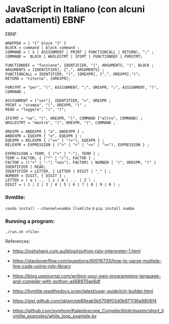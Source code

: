 # JavaScript in Italiano (con alcuni adattamenti) EBNF

EBNF
```
WRAPPER = { "{" block "}" }
BLOCK = command | block command ;
COMMAND = ( λ | ASSIGNMENT | PRINT | FUNCTIONCALL | RETURN), ";" ;
COMMAND =  BLOCK | WHILESTMT | IFSMT | FUNCTIONDEF | FORSTMT;

FUNCTIONDEF = "funzione", IDENTIFIER, "(", ARGUMENTS, ")", BLOCK ;
ARGUMENTS = [IDENTIFIER], {",", ARGUMENTS} ;
FUNCTIONCALL = IDENTIFIER, "(", [OREXPR], {",", OREXPR},")";
RETURN = "ritorna", [OREXPR];  

FORSTMT = "per", "(", ASSIGNMENT, ";", OREXPR, ";", ASSIGNMENT, ")", COMMAND ;

ASSIGNMENT = ["var"], IDENTIFIER, "=", OREXPR ;
PRINT = "stampa", "(", OREXPR, ")" ;
READ = "leggere", "(", ")";

IFSTMT = "se", "(", OREXPR, ")", COMMAND ["altro", COMMAND] ;
WHILESTMT = "mentre", "(", OREXPR, ")", COMMAND ;

OREXPR = ANDEXPR { "o", ANDEXPR } ;
ANDEXPR = EQEXPR { "e", EQEXPR } ;
EQEXPR = RELEXPR { ("==" | "!="), EQEXPR } ;
RELEXPR = EXPRESSION { (">" | "<" | "<=" | ">="), EXPRESSION } ;

EXPRESSION = TERM, { ("+" | "-"), TERM } ;
TERM = FACTOR, { ("*" | "/"), FACTOR } ;
FACTOR = (("+" | "-"| "non"), FACTOR) | NUMBER | "(", OREXPR, ")" | IDENTIFIER | READ;
IDENTIFIER = LETTER, { LETTER | DIGIT | "_" } ;
NUMBER = DIGIT, { DIGIT } ;
LETTER = ( a | ... | z | A | ... | Z ) ;
DIGIT = ( 1 | 2 | 3 | 4 | 5 | 6 | 7 | 8 | 9 | 0 ) ;
```

### llvmlite:

```conda install --channel=numba llvmlite``` o ```pip install numba```

### Running a program:
```./run.sh <file>```

References:

- https://joshsharp.com.au/blog/rpython-rply-interpreter-1.html

- https://stackoverflow.com/questions/60016733/how-to-parse-multiple-line-code-using-rply-library

- https://blog.usejournal.com/writing-your-own-programming-language-and-compiler-with-python-a468970ae6df

- https://llvmlite.readthedocs.io/en/latest/user-guide/ir/ir-builder.html

- https://gist.github.com/sklam/eb89eab5b5708f03d0b971136a9806f4

- https://github.com/symhom/Kaleidoscope_Compiler/blob/master/short_llvmlite_examples/while_loop_example.py
